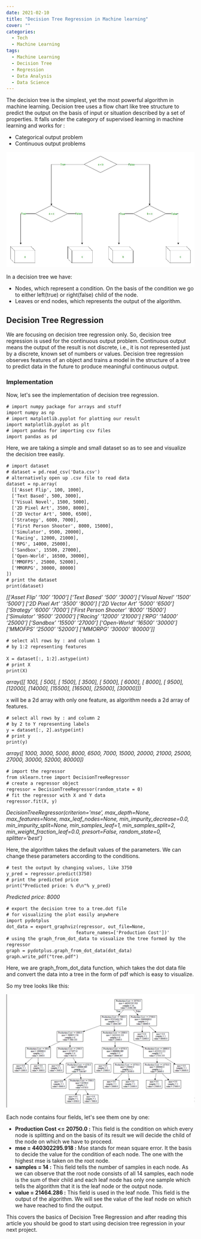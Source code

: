 ```yaml
---
date: 2021-02-10
title: "Decision Tree Regression in Machine learning"
cover: ""
categories:
  - Tech
  - Machine Learning
tags:
  - Machine Learning
  - Decision Tree
  - Regression
  - Data Analysis
  - Data Science
---
```


The decision tree is the simplest, yet the most powerful algorithm in machine learning. Decision tree uses a flow chart like tree structure to predict the output on the basis of input or situation described by a set of properties. It falls under the category of supervised learning in machine learning and works for :

- Categorical output problem
- Continuous output problems

![Decision Tree Regression](images/decision_tree_1.jpeg)

In a decision tree we have:

- Nodes, which represent a condition. On the basis of the condition we go to either left(true) or right(false) child of the node.
- Leaves or end nodes, which represents the output of the algorithm.

## Decision Tree Regression

We are focusing on decision tree regression only. So, decision tree regression is used for the continuous output problem. Continuous output means the output of the result is not discrete, i.e., it is not represented just by a discrete, known set of numbers or values. Decision tree regression observes features of an object and trains a model in the structure of a tree to predict data in the future to produce meaningful continuous output.

### Implementation

Now, let's see the implementation of decision tree regression.
```
# import numpy package for arrays and stuff 
import numpy as np
# import matplotlib.pyplot for plotting our result 
import matplotlib.pyplot as plt
# import pandas for importing csv files 
import pandas as pd
```

Here, we are taking a simple and small dataset so as to see and visualize the decision tree easily.

```
# import dataset
# dataset = pd.read_csv('Data.csv')
# alternatively open up .csv file to read data
dataset = np.array(
  [['Asset Flip', 100, 1000],
  ['Text Based', 500, 3000],
  ['Visual Novel', 1500, 5000],
  ['2D Pixel Art', 3500, 8000],
  ['2D Vector Art', 5000, 6500],
  ['Strategy', 6000, 7000],
  ['First Person Shooter', 8000, 15000],
  ['Simulator', 9500, 20000],
  ['Racing', 12000, 21000],
  ['RPG', 14000, 25000],
  ['Sandbox', 15500, 27000],
  ['Open-World', 16500, 30000],
  ['MMOFPS', 25000, 52000],
  ['MMORPG', 30000, 80000]
])
# print the dataset
print(dataset)
```

_[[‘Asset Flip’ ‘100’ ‘1000’]
[‘Text Based’ ‘500’ ‘3000’]
[‘Visual Novel’ ‘1500’ ‘5000’]
[‘2D Pixel Art’ ‘3500’ ‘8000’]
[‘2D Vector Art’ ‘5000’ ‘6500’]
[‘Strategy’ ‘6000’ ‘7000’]
[‘First Person Shooter’ ‘8000’ ‘15000’]
[‘Simulator’ ‘9500’ ‘20000’]
[‘Racing’ ‘12000’ ‘21000’]
[‘RPG’ ‘14000’ ‘25000’]
[‘Sandbox’ ‘15500’ ‘27000’]
[‘Open-World’ ‘16500’ ‘30000’]
[‘MMOFPS’ ‘25000’ ‘52000’]
[‘MMORPG’ ‘30000’ ‘80000’]]_

```
# select all rows by : and column 1 
# by 1:2 representing features 

X = dataset[:, 1:2].astype(int)
# print X 
print(X)
```

_array([[ 100],
[ 500],
[ 1500],
[ 3500],
[ 5000],
[ 6000],
[ 8000],
[ 9500],
[12000],
[14000],
[15500],
[16500],
[25000],
[30000]])_

x will be a 2d array with only one feature, as algorithm needs a 2d array of features.

```
# select all rows by : and column 2 
# by 2 to Y representing labels 
y = dataset[:, 2].astype(int)
# print y 
print(y)
```

_array([ 1000, 3000, 5000, 8000, 6500, 7000, 15000, 20000, 21000,
25000, 27000, 30000, 52000, 80000])_

```
# import the regressor 
from sklearn.tree import DecisionTreeRegressor
# create a regressor object 
regressor = DecisionTreeRegressor(random_state = 0)
# fit the regressor with X and Y data 
regressor.fit(X, y)
```

_DecisionTreeRegressor(criterion=’mse’, max_depth=None, max_features=None,
max_leaf_nodes=None, min_impurity_decrease=0.0,
min_impurity_split=None, min_samples_leaf=1,
min_samples_split=2, min_weight_fraction_leaf=0.0,
presort=False, random_state=0, splitter=’best’)_

Here, the algorithm takes the default values of the parameters. We can change these parameters according to the conditions.

```# predicting a new value
# test the output by changing values, like 3750 
y_pred = regressor.predict(3750)
# print the predicted price 
print("Predicted price: % d\n"% y_pred)
```

_Predicted price: 8000_

```
# export the decision tree to a tree.dot file 
# for visualizing the plot easily anywhere 
import pydotplus
dot_data = export_graphviz(regressor, out_file=None,
                          feature_names=['Production Cost'])'
# using the graph_from_dot_data to visualize the tree formed by the regressor
graph = pydotplus.graph_from_dot_data(dot_data)
graph.write_pdf("tree.pdf")
```

Here, we are graph_from_dot_data function, which takes the dot data file and convert the data into a tree in the form of pdf which is easy to visualize.

So my tree looks like this:

![output](images/decision_tree_2.png)

Each node contains four fields, let's see them one by one:


- **Production Cost <= 20750.0 :** This field is the condition on which every node is splitting and on the basis of its result we will decide the child of the node on which we have to proceed.
- **mse = 440302295.918 :** Mse stands for mean square error. It the basis to decide the value for the condition of each node. The one with the highest mse is taken on the root node.
- **samples = 14 :** This field tells the number of samples in each node. As we can observe that the root node consists of all 14 samples, each node is the sum of their child and each leaf node has only one sample which tells the algorithm that it is the leaf node or the output node.
- **value = 21464.286 :** This field is used in the leaf node. This field is the output of the algorithm. We will see the value of the leaf node on which we have reached to find the output.

This covers the basics of Decision Tree Regression and after reading this article you should be good to start using decision tree regression in your next project.
